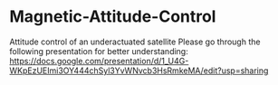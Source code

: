 # Magnetic-Attitude-Control
Attitude control of an underactuated satellite
Please go through the following presentation for better understanding: https://docs.google.com/presentation/d/1_U4G-WKpEzUEImi3OY444chSyl3YvWNvcb3HsRmkeMA/edit?usp=sharing